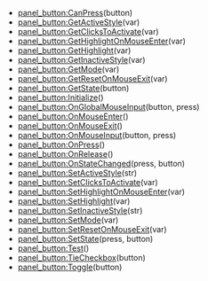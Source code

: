 - [panel_button:CanPress](nil)(button)
- [panel_button:GetActiveStyle](nil)(var)
- [panel_button:GetClicksToActivate](nil)(var)
- [panel_button:GetHighlightOnMouseEnter](nil)(var)
- [panel_button:GetHighlight](nil)(var)
- [panel_button:GetInactiveStyle](nil)(var)
- [panel_button:GetMode](nil)(var)
- [panel_button:GetResetOnMouseExit](nil)(var)
- [panel_button:GetState](nil)(button)
- [panel_button:Initialize](nil)()
- [panel_button:OnGlobalMouseInput](nil)(button, press)
- [panel_button:OnMouseEnter](nil)()
- [panel_button:OnMouseExit](nil)()
- [panel_button:OnMouseInput](nil)(button, press)
- [panel_button:OnPress](nil)()
- [panel_button:OnRelease](nil)()
- [panel_button:OnStateChanged](nil)(press, button)
- [panel_button:SetActiveStyle](nil)(str)
- [panel_button:SetClicksToActivate](nil)(var)
- [panel_button:SetHighlightOnMouseEnter](nil)(var)
- [panel_button:SetHighlight](nil)(var)
- [panel_button:SetInactiveStyle](nil)(str)
- [panel_button:SetMode](nil)(var)
- [panel_button:SetResetOnMouseExit](nil)(var)
- [panel_button:SetState](nil)(press, button)
- [panel_button:Test](nil)()
- [panel_button:TieCheckbox](nil)(button)
- [panel_button:Toggle](nil)(button)